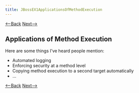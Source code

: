 ```yaml
---
title: JBossEX1ApplicationsOfMethodExecution
---
```

[<--Back](JBossEX1AssignmentApplications) [Next-->](JBossEX1AssignmentIssues)

## Applications of Method Execution
Here are some things I’ve heard people mention:
* Automated logging
* Enforcing security at a method level
* Copying method execution to a second target automatically
* …

[<--Back](JBossEX1AssignmentApplications) [Next-->](JBossEX1AssignmentIssues)
